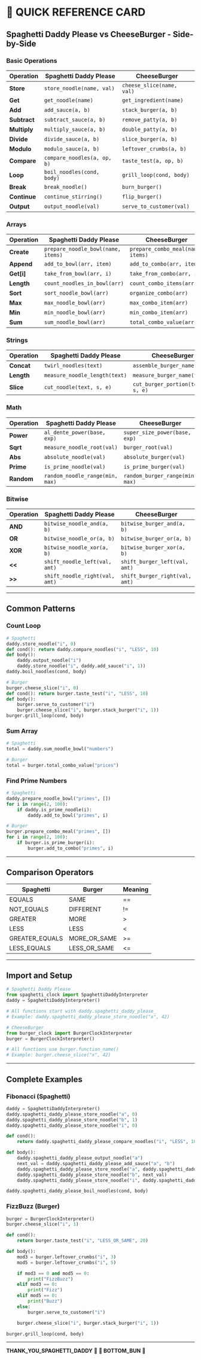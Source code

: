 # 🚀 QUICK REFERENCE CARD

## Spaghetti Daddy Please vs CheeseBurger - Side-by-Side

### Basic Operations

| Operation | Spaghetti Daddy Please | CheeseBurger |
|-----------|----------------------|--------------|
| **Store** | `store_noodle(name, val)` | `cheese_slice(name, val)` |
| **Get** | `get_noodle(name)` | `get_ingredient(name)` |
| **Add** | `add_sauce(a, b)` | `stack_burger(a, b)` |
| **Subtract** | `subtract_sauce(a, b)` | `remove_patty(a, b)` |
| **Multiply** | `multiply_sauce(a, b)` | `double_patty(a, b)` |
| **Divide** | `divide_sauce(a, b)` | `slice_burger(a, b)` |
| **Modulo** | `modulo_sauce(a, b)` | `leftover_crumbs(a, b)` |
| **Compare** | `compare_noodles(a, op, b)` | `taste_test(a, op, b)` |
| **Loop** | `boil_noodles(cond, body)` | `grill_loop(cond, body)` |
| **Break** | `break_noodle()` | `burn_burger()` |
| **Continue** | `continue_stirring()` | `flip_burger()` |
| **Output** | `output_noodle(val)` | `serve_to_customer(val)` |

### Arrays

| Operation | Spaghetti Daddy Please | CheeseBurger |
|-----------|----------------------|--------------|
| **Create** | `prepare_noodle_bowl(name, items)` | `prepare_combo_meal(name, items)` |
| **Append** | `add_to_bowl(arr, item)` | `add_to_combo(arr, item)` |
| **Get[i]** | `take_from_bowl(arr, i)` | `take_from_combo(arr, i)` |
| **Length** | `count_noodles_in_bowl(arr)` | `count_combo_items(arr)` |
| **Sort** | `sort_noodle_bowl(arr)` | `organize_combo(arr)` |
| **Max** | `max_noodle_bowl(arr)` | `max_combo_item(arr)` |
| **Min** | `min_noodle_bowl(arr)` | `min_combo_item(arr)` |
| **Sum** | `sum_noodle_bowl(arr)` | `total_combo_value(arr)` |

### Strings

| Operation | Spaghetti Daddy Please | CheeseBurger |
|-----------|----------------------|--------------|
| **Concat** | `twirl_noodles(text)` | `assemble_burger_name(text)` |
| **Length** | `measure_noodle_length(text)` | `measure_burger_name(text)` |
| **Slice** | `cut_noodle(text, s, e)` | `cut_burger_portion(text, s, e)` |

### Math

| Operation | Spaghetti Daddy Please | CheeseBurger |
|-----------|----------------------|--------------|
| **Power** | `al_dente_power(base, exp)` | `super_size_power(base, exp)` |
| **Sqrt** | `measure_noodle_root(val)` | `burger_root(val)` |
| **Abs** | `absolute_noodle(val)` | `absolute_burger(val)` |
| **Prime** | `is_prime_noodle(val)` | `is_prime_burger(val)` |
| **Random** | `random_noodle_range(min, max)` | `random_burger_range(min, max)` |

### Bitwise

| Operation | Spaghetti Daddy Please | CheeseBurger |
|-----------|----------------------|--------------|
| **AND** | `bitwise_noodle_and(a, b)` | `bitwise_burger_and(a, b)` |
| **OR** | `bitwise_noodle_or(a, b)` | `bitwise_burger_or(a, b)` |
| **XOR** | `bitwise_noodle_xor(a, b)` | `bitwise_burger_xor(a, b)` |
| **<<** | `shift_noodle_left(val, amt)` | `shift_burger_left(val, amt)` |
| **>>** | `shift_noodle_right(val, amt)` | `shift_burger_right(val, amt)` |

---

## Common Patterns

### Count Loop
```python
# Spaghetti
daddy.store_noodle("i", 0)
def cond(): return daddy.compare_noodles("i", "LESS", 10)
def body():
    daddy.output_noodle("i")
    daddy.store_noodle("i", daddy.add_sauce("i", 1))
daddy.boil_noodles(cond, body)

# Burger
burger.cheese_slice("i", 0)
def cond(): return burger.taste_test("i", "LESS", 10)
def body():
    burger.serve_to_customer("i")
    burger.cheese_slice("i", burger.stack_burger("i", 1))
burger.grill_loop(cond, body)
```

### Sum Array
```python
# Spaghetti
total = daddy.sum_noodle_bowl("numbers")

# Burger
total = burger.total_combo_value("prices")
```

### Find Prime Numbers
```python
# Spaghetti
daddy.prepare_noodle_bowl("primes", [])
for i in range(2, 100):
    if daddy.is_prime_noodle(i):
        daddy.add_to_bowl("primes", i)

# Burger
burger.prepare_combo_meal("primes", [])
for i in range(2, 100):
    if burger.is_prime_burger(i):
        burger.add_to_combo("primes", i)
```

---

## Comparison Operators

| Spaghetti | Burger | Meaning |
|-----------|--------|---------|
| EQUALS | SAME | == |
| NOT_EQUALS | DIFFERENT | != |
| GREATER | MORE | > |
| LESS | LESS | < |
| GREATER_EQUALS | MORE_OR_SAME | >= |
| LESS_EQUALS | LESS_OR_SAME | <= |

---

## Import and Setup

```python
# Spaghetti Daddy Please
from spaghetti_clock import SpaghettiDaddyInterpreter
daddy = SpaghettiDaddyInterpreter()

# All functions start with daddy.spaghetti_daddy_please_
# Example: daddy.spaghetti_daddy_please_store_noodle("x", 42)

# CheeseBurger
from burger_clock import BurgerClockInterpreter
burger = BurgerClockInterpreter()

# All functions use burger.function_name()
# Example: burger.cheese_slice("x", 42)
```

---

## Complete Examples

### Fibonacci (Spaghetti)
```python
daddy = SpaghettiDaddyInterpreter()
daddy.spaghetti_daddy_please_store_noodle("a", 0)
daddy.spaghetti_daddy_please_store_noodle("b", 1)
daddy.spaghetti_daddy_please_store_noodle("i", 0)

def cond():
    return daddy.spaghetti_daddy_please_compare_noodles("i", "LESS", 10)

def body():
    daddy.spaghetti_daddy_please_output_noodle("a")
    next_val = daddy.spaghetti_daddy_please_add_sauce("a", "b")
    daddy.spaghetti_daddy_please_store_noodle("a", daddy.spaghetti_daddy_please_get_noodle("b"))
    daddy.spaghetti_daddy_please_store_noodle("b", next_val)
    daddy.spaghetti_daddy_please_store_noodle("i", daddy.spaghetti_daddy_please_add_sauce("i", 1))

daddy.spaghetti_daddy_please_boil_noodles(cond, body)
```

### FizzBuzz (Burger)
```python
burger = BurgerClockInterpreter()
burger.cheese_slice("i", 1)

def cond():
    return burger.taste_test("i", "LESS_OR_SAME", 20)

def body():
    mod3 = burger.leftover_crumbs("i", 3)
    mod5 = burger.leftover_crumbs("i", 5)

    if mod3 == 0 and mod5 == 0:
        print("FizzBuzz")
    elif mod3 == 0:
        print("Fizz")
    elif mod5 == 0:
        print("Buzz")
    else:
        burger.serve_to_customer("i")

    burger.cheese_slice("i", burger.stack_burger("i", 1))

burger.grill_loop(cond, body)
```

---

**THANK_YOU_SPAGHETTI_DADDY** 🍝
**🍔 BOTTOM_BUN** 🍔
